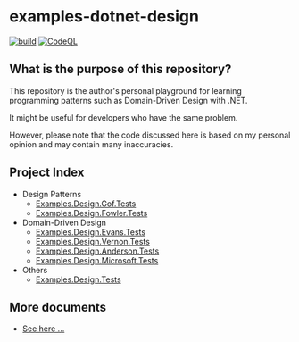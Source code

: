 # examples-dotnet-design

[![build](https://github.com/suzu-devworks/examples-dotnet-design/actions/workflows/dotnet-build.yml/badge.svg)](https://github.com/suzu-devworks/examples-dotnet-design/actions/workflows/dotnet-build.yml)
[![CodeQL](https://github.com/suzu-devworks/examples-dotnet-design/actions/workflows/github-code-scanning/codeql/badge.svg)](https://github.com/suzu-devworks/examples-dotnet-design/actions/workflows/github-code-scanning/codeql)

## What is the purpose of this repository?

This repository is the author's personal playground for learning programming patterns such as Domain-Driven Design with .NET.

It might be useful for developers who have the same problem.

However, please note that the code discussed here is based on my personal opinion and may contain many inaccuracies.

## Project Index

- Design Patterns
  - [Examples.Design.Gof.Tests](./src/Examples.Design.Gof.Tests/README.md)
  - [Examples.Design.Fowler.Tests](./src/Examples.Design.Fowler.Tests/README.md)
- Domain-Driven Design
  - [Examples.Design.Evans.Tests](./src/Examples.Design.Evans.Tests/README.md)
  - [Examples.Design.Vernon.Tests](./src/Examples.Design.Vernon.Tests/README.md)
  - [Examples.Design.Anderson.Tests](./src/Examples.Design.Anderson.Tests/README.md)
  - [Examples.Design.Microsoft.Tests](./src/Examples.Design.Microsoft.Tests/README.md)
- Others
  - [Examples.Design.Tests](./src/Examples.Design.Tests/README.md)

## More documents

- [See here ...](./docs/README.md)
